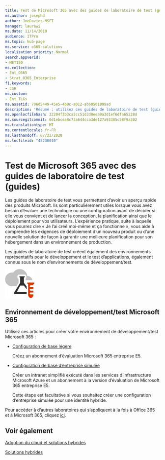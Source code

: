 ```yaml
---
title: Test de Microsoft 365 avec des guides de laboratoire de test (guides)
ms.author: josephd
author: JoeDavies-MSFT
manager: laurawi
ms.date: 11/14/2019
audience: ITPro
ms.topic: hub-page
ms.service: o365-solutions
localization_priority: Normal
search.appverid:
- MET150
ms.collection:
- Ent_O365
- Strat_O365_Enterprise
f1.keywords:
- CSH
ms.custom:
- Ent_TLGs
ms.assetid: 706d5449-45e5-4b0c-a012-ab60501899ad
description: 'Résumé : utilisez ces guides de laboratoire de test (guides) pour configurer la démonstration, la preuve de concept ou les environnements de développement/test pour Microsoft 365.'
ms.openlocfilehash: 32204f3b3ca2cc51d3d0eea9a3d1ef6dfa65228d
ms.sourcegitcommit: 0d1ebcea8c73a644cca3de127a93385c58f9a302
ms.translationtype: MT
ms.contentlocale: fr-FR
ms.lasthandoff: 07/22/2020
ms.locfileid: "45230010"
---
```

# <a name="test-microsoft-365-with-test-lab-guides-tlgs"></a>Test de Microsoft 365 avec des guides de laboratoire de test (guides)

Les guides de laboratoire de test vous permettent d’avoir un aperçu rapide des produits Microsoft. Ils sont particulièrement utiles lorsque vous avez besoin d’évaluer une technologie ou une configuration avant de décider si elle vous convient et de lancer la conception, la planification ainsi que le déploiement pour vos utilisateurs. L’expérience pratique, suite à laquelle vous pourrez dire « Je l’ai créé moi-même et ça fonctionne », vous aide à comprendre les exigences de déploiement d’un nouveau produit ou d’une nouvelle solution de façon à garantir une meilleure planification pour son hébergement dans un environnement de production.
  
Les guides de laboratoire de test créent également des environnements représentatifs pour le développement et le test d’applications, également connus sous le nom d’environnements de développement/test.
  
![Guides de laboratoire de test dans Microsoft Cloud](media/24ad0d1b-3274-40fb-972a-b8188b7268d1.png)
  
## <a name="microsoft-365-devtest-environment"></a>Environnement de développement/test Microsoft 365

Utilisez ces articles pour créer votre environnement de développement/test Microsoft 365 :
  
- [Configuration de base légère](https://docs.microsoft.com/microsoft-365/enterprise/lightweight-base-configuration-microsoft-365-enterprise)
    
    Créez un abonnement d’évaluation Microsoft 365 entreprise E5.

- [Configuration de base d’entreprise simulée](https://docs.microsoft.com/microsoft-365/enterprise/simulated-ent-base-configuration-microsoft-365-enterprise)
    
    Créer un intranet simplifié exécuté dans les services d’infrastructure Microsoft Azure et un abonnement à la version d’évaluation de Microsoft 365 entreprise E5. 

    Cette étape est facultative si vous souhaitez créer une configuration d’entreprise simulée pour une identité hybride.
    
Pour accéder à d’autres laboratoires qui s’appliquent à la fois à Office 365 et à Microsoft 365, cliquez [ici](https://docs.microsoft.com/microsoft-365/enterprise/m365-enterprise-test-lab-guides).  
    
## <a name="see-also"></a>Voir également

[Adoption du cloud et solutions hybrides](cloud-adoption-and-hybrid-solutions.yml)
  
[Solutions hybrides](hybrid-solutions.md)
